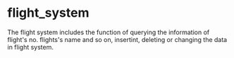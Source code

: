 # flight_system
The flight system includes the function of querying the information of flight's no. flights's name and so on, insertint, deleting or changing the data in flight system.
